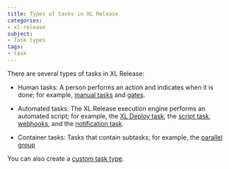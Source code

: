 ```yaml
---
title: Types of tasks in XL Release
categories:
- xl-release
subject:
- Task types
tags:
- task
---
```


There are several types of tasks in XL Release:

* Human tasks: A person performs an action and indicates when it is done; for example, [manual tasks](/xl-release/how-to/create-a-manual-task.html) and [gates](/xl-release/how-to/create-a-gate-task.html).

* Automated tasks: The XL Release execution engine performs an automated script; for example, the [XL Deploy task](/xl-release/how-to/create-an-xl-deploy-task.html), the [script task](/xl-release/how-to/create-a-script-task.html), [webhooks](/xl-release/how-to/create-a-webhook-task.html), and the [notification task](/xl-release/how-to/create-a-notification-task.html).

* Container tasks: Tasks that contain subtasks; for example, the [parallel group](/xl-release/how-to/create-a-parallel-group.html)

You can also create a [custom task type](/xl-release/how-to/create-custom-task-types-in-xl-release.html).
